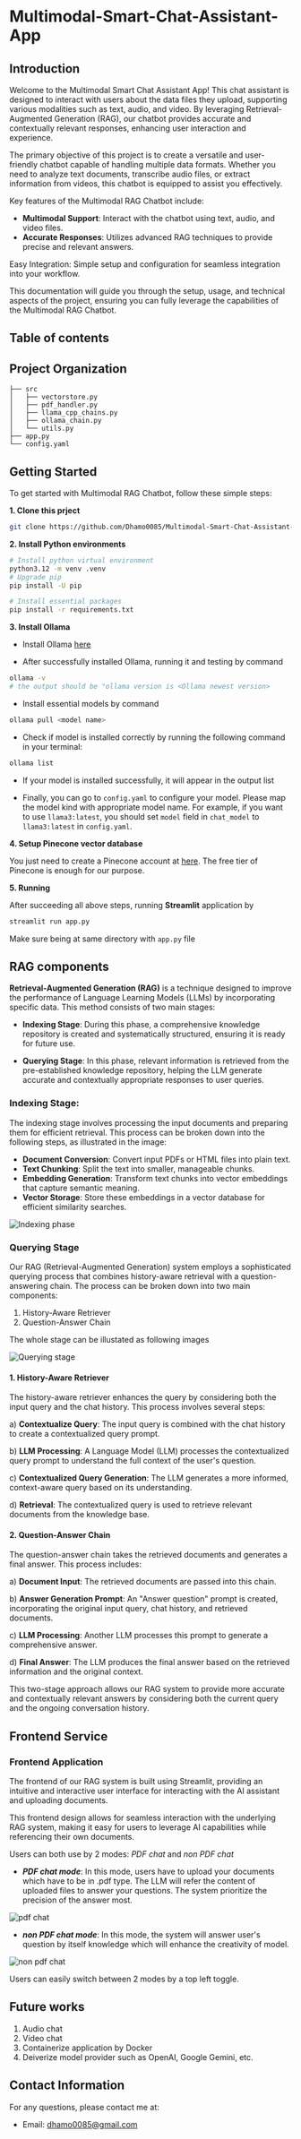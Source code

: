 # Multimodal-Smart-Chat-Assistant-App

## Introduction

Welcome to the Multimodal Smart Chat Assistant App! This chat assistant is designed to interact with users about the data files they upload, supporting various modalities such as text, audio, and video. By leveraging Retrieval-Augmented Generation (RAG), our chatbot provides accurate and contextually relevant responses, enhancing user interaction and experience.

The primary objective of this project is to create a versatile and user-friendly chatbot capable of handling multiple data formats. Whether you need to analyze text documents, transcribe audio files, or extract information from videos, this chatbot is equipped to assist you effectively.

Key features of the Multimodal RAG Chatbot include:

* **Multimodal Support**: Interact with the chatbot using text, audio, and video files.
* **Accurate Responses**: Utilizes advanced RAG techniques to provide precise and relevant answers.

Easy Integration: Simple setup and configuration for seamless integration into your workflow.

This documentation will guide you through the setup, usage, and technical aspects of the project, ensuring you can fully leverage the capabilities of the Multimodal RAG Chatbot.

## Table of contents

## Project Organization
```tree
├── src
│   ├── vectorstore.py
│   ├── pdf_handler.py
│   ├── llama_cpp_chains.py
│   ├── ollama_chain.py
│   └── utils.py
├── app.py
└── config.yaml
```

## Getting Started

To get started with Multimodal RAG Chatbot, follow these simple steps:

**1. Clone this prject**

```bash
git clone https://github.com/Dhamo0085/Multimodal-Smart-Chat-Assistant-using-RAG.git
```

**2. Install Python environments**
```bash
# Install python virtual environment
python3.12 -m venv .venv
# Upgrade pip
pip install -U pip

# Install essential packages 
pip install -r requirements.txt
```

**3. Install Ollama**

- Install Ollama [here](https://ollama.com/download)

- After successfully installed Ollama, running it and testing by command
```bash
ollama -v
# the output should be "ollama version is <Ollama newest version>
```

- Install essential models by command
```bash
ollama pull <model name>
```

- Check if model is installed correctly by running the following command in your terminal:
```bash
ollama list
```

- If your model is installed successfully, it will appear in the output list

- Finally, you can go to `config.yaml` to configure your model. Please map the model kind with appropriate model name. For example, if you want to use `llama3:latest`, you should set `model` field in `chat_model` to `llama3:latest` in `config.yaml`.

**4. Setup Pinecone vector database**

You just need to create a Pinecone account at [here](https://www.pinecone.io/). The free tier of Pinecone is enough for our purpose.

**5. Running**

After succeeding all above steps, running **Streamlit** application by

```bash
streamlit run app.py
```

Make sure being at same directory with `app.py` file

## RAG components

**Retrieval-Augmented Generation (RAG)** is a technique designed to improve the performance of Language Learning Models (LLMs) by incorporating specific data. This method consists of two main stages:

- **Indexing Stage**: During this phase, a comprehensive knowledge repository is created and systematically structured, ensuring it is ready for future use.

- **Querying Stage**: In this phase, relevant information is retrieved from the pre-established knowledge repository, helping the LLM generate accurate and contextually appropriate responses to user queries.

### Indexing Stage:
The indexing stage involves processing the input documents and preparing them for efficient retrieval. This process can be broken down into the following steps, as illustrated in the image:

- **Document Conversion**: Convert input PDFs or HTML files into plain text.
- **Text Chunking**: Split the text into smaller, manageable chunks.
- **Embedding Generation**: Transform text chunks into vector embeddings that capture semantic meaning.
- **Vector Storage**: Store these embeddings in a vector database for efficient similarity searches.

![Indexing phase](./assets/indexing.png)

### Querying Stage

Our RAG (Retrieval-Augmented Generation) system employs a sophisticated querying process that combines history-aware retrieval with a question-answering chain. The process can be broken down into two main components:

1. History-Aware Retriever
2. Question-Answer Chain

The whole stage can be illustated as following images

![Querying stage](./assets/querying.png)

#### 1. History-Aware Retriever

The history-aware retriever enhances the query by considering both the input query and the chat history. This process involves several steps:

a) **Contextualize Query**: The input query is combined with the chat history to create a contextualized query prompt.

b) **LLM Processing**: A Language Model (LLM) processes the contextualized query prompt to understand the full context of the user's question.

c) **Contextualized Query Generation**: The LLM generates a more informed, context-aware query based on its understanding.

d) **Retrieval**: The contextualized query is used to retrieve relevant documents from the knowledge base.

#### 2. Question-Answer Chain

The question-answer chain takes the retrieved documents and generates a final answer. This process includes:

a) **Document Input**: The retrieved documents are passed into this chain.

b) **Answer Generation Prompt**: An "Answer question" prompt is created, incorporating the original input query, chat history, and retrieved documents.

c) **LLM Processing**: Another LLM processes this prompt to generate a comprehensive answer.

d) **Final Answer**: The LLM produces the final answer based on the retrieved information and the original context.

This two-stage approach allows our RAG system to provide more accurate and contextually relevant answers by considering both the current query and the ongoing conversation history.

## Frontend Service

### Frontend Application

The frontend of our RAG system is built using Streamlit, providing an intuitive and interactive user interface for interacting with the AI assistant and uploading documents.

This frontend design allows for seamless interaction with the underlying RAG system, making it easy for users to leverage AI capabilities while referencing their own documents.

Users can both use by 2 modes: *PDF chat* and *non PDF chat*

- ***PDF chat mode***: In this mode, users have to upload your documents which have to be in .pdf type. The LLM will refer the content of uploaded files to answer your questions. The system prioritize the precision of the answer most.

![pdf chat](./assets/pdf-chat-mode.png)

- ***non PDF chat mode***: In this mode, the system will answer user's question by itself knowledge which will enhance the creativity of model.

![non pdf chat](./assets/non-pdf-chat-mode.png)

Users can easily switch between 2 modes by a top left toggle.

## Future works

1. Audio chat
2. Video chat
3. Containerize application by Docker
4. Deiverize model provider such as OpenAI, Google Gemini, etc.

## Contact Information

For any questions, please contact me at:

- Email: dhamo0085@gmail.com
